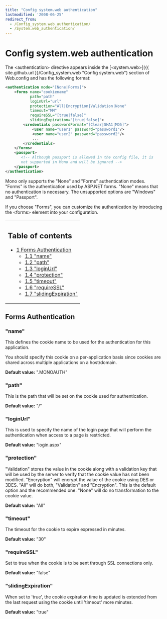 ```yaml
---
title: "Config system.web authentication"
lastmodified: '2008-06-25'
redirect_from:
  - /Config_system.web_authentication/
  - /System.web_authentication/
---
```


Config system.web authentication
================================

The \<authentication\> directive appears inside the [\<system.web\>]({{ site.github.url }}/Config_system.web "Config system.web") section of Web.config and has the following format:

``` xml
<authentication mode="[None|Forms]">
    <forms name="cookiename" 
           path="path" 
           loginUrl="url" 
           protection="All|Encryption|Validation|None" 
           timeout="MM"
           requireSSL="[true|false]"
           slidingExpiration="[true|false]">
        <credentials passwordFormat="[Clear|SHA1|MD5]">
            <user name="user1" password="password1"/>
            <user name="user2" password="password2"/>
            ...
        </credentials> 
    </forms>
    <passport>
       <!-- Although passport is allowed in the config file, it is 
       not supported in Mono and will be ignored -->
    </passport>
</authentication>
```

Mono only supports the "None" and "Forms" authentication modes. "Forms" is the authentication used by ASP.NET forms. "None" means that no authentication is necessary. The unsupported options are "Windows" and "Passport".

If you choose "Forms", you can customize the authentication by introducing the \<forms\> element into your configuration.

<table>
<col width="100%" />
<tbody>
<tr class="odd">
<td align="left"><h2>Table of contents</h2>
<ul>
<li><a href="#forms-authentication">1 Forms Authentication</a>
<ul>
<li><a href="#name">1.1 &quot;name&quot;</a></li>
<li><a href="#path">1.2 &quot;path&quot;</a></li>
<li><a href="#loginurl">1.3 &quot;loginUrl&quot;</a></li>
<li><a href="#protection">1.4 &quot;protection&quot;</a></li>
<li><a href="#timeout">1.5 &quot;timeout&quot;</a></li>
<li><a href="#requiressl">1.6 &quot;requireSSL&quot;</a></li>
<li><a href="#slidingexpiration">1.7 &quot;slidingExpiration&quot;</a></li>
</ul></li>
</ul></td>
</tr>
</tbody>
</table>

Forms Authentication
--------------------

### "name"

This defines the cookie name to be used for the authentication for this application.

You should specify this cookie on a per-application basis since cookies are shared across multiple applications on a host/domain.

**Default value:** ".MONOAUTH"

### "path"

This is the path that will be set on the cookie used for authentication.

**Default value:** "/"

### "loginUrl"

This is used to specify the name of the login page that will perform the authentication when access to a page is restricted.

**Default value:** "login.aspx"

### "protection"

"Validation" stores the value in the cookie along with a validation key that will be used by the server to verify that the cookie value has not been modified. "Encryption" will encrypt the value of the cookie using DES or 3DES. "All" will do both, "Validation" and "Encryption". This is the default option and the recommended one. "None" will do no transformation to the cookie value.

**Default value:** "All"

### "timeout"

The timeout for the cookie to expire expressed in minutes.

**Default value:** "30"

### "requireSSL"

Set to true when the cookie is to be sent through SSL connections only.

**Default value:** "false"

### "slidingExpiration"

When set to 'true', the cookie expiration time is updated is extended from the last request using the cookie until 'timeout' more minutes.

**Default value:** "true"

